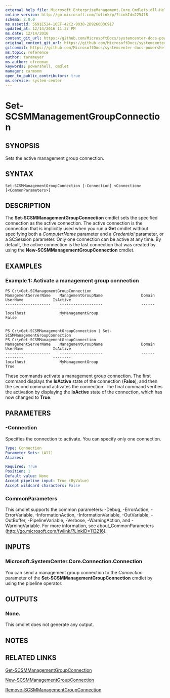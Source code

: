 ```yaml
---
external help file: Microsoft.EnterpriseManagement.Core.Cmdlets.dll-Help.xml
online version: http://go.microsoft.com/fwlink/p/?LinkId=225418
schema: 2.0.0
ms.assetid: 5691E524-10EF-42C2-9038-2D9260D3C917
updated_at: 12/14/2016 11:37 PM
ms.date: 12/14/2016
content_git_url: https://github.com/MicrosoftDocs/systemcenter-docs-powershell/blob/master/systemcenter-cmdlets/SystemCenter2016/ServiceManagerCore/Set-SCSMManagementGroupConnection.md
original_content_git_url: https://github.com/MicrosoftDocs/systemcenter-docs-powershell/blob/master/systemcenter-cmdlets/SystemCenter2016/ServiceManagerCore/Set-SCSMManagementGroupConnection.md
gitcommit: https://github.com/MicrosoftDocs/systemcenter-docs-powershell/blob/ddd0fefc9adaabb9394eb6c21b33370913d1830d/systemcenter-cmdlets/SystemCenter2016/ServiceManagerCore/Set-SCSMManagementGroupConnection.md
ms.topic: reference
author: tarameyer
ms.author: cfreeman
keywords: powershell, cmdlet
manager: carmonm
open_to_public_contributors: true
ms.service: system-center
---
```


# Set-SCSMManagementGroupConnection

## SYNOPSIS
Sets the active management group connection.

## SYNTAX

```
Set-SCSMManagementGroupConnection [-Connection] <Connection> [<CommonParameters>]
```

## DESCRIPTION
The **Set-SCSMManagementGroupConnection** cmdlet sets the specified connection as the active connection.
The active connection is the connection that is implicitly used when you run a **Get** cmdlet without specifying both a *ComputerName* parameter and a *Credential* parameter, or a SCSession parameter.
Only one connection can be active at any time.
By default, the active connection is the last connection that was created by using the **New-SCSMManagementGroupConnection** cmdlet.

## EXAMPLES

### Example 1: Activate a management group connection
```
PS C:\>Get-SCManagementGroupConnection
ManagementServerName    ManagementGroupName                 Domain          UserName             IsActive
--------------------    -------------------                 ------          --------             --------
localhost               MyManagementGroup                                                        False


PS C:\>Get-SCSMManagementGroupConnection | Set-SCSMManagementGroupConnection
PS C:\>Get-SCSMManagementGroupConnection
ManagementServerName    ManagementGroupName                 Domain          UserName             IsActive
--------------------    -------------------                 ------          --------             --------
localhost               MyManagementGroup                                                        True
```

These commands activate a management group connection.
The first command displays the **IsActive** state of the connection (**False**), and then the second command activates the connection.
The final command verifies the activation by displaying the **IsActive** state of the connection, which has now changed to **True**.

## PARAMETERS

### -Connection
Specifies the connection to activate.
You can specify only one connection.

```yaml
Type: Connection
Parameter Sets: (All)
Aliases: 

Required: True
Position: 1
Default value: None
Accept pipeline input: True (ByValue)
Accept wildcard characters: False
```

### CommonParameters
This cmdlet supports the common parameters: -Debug, -ErrorAction, -ErrorVariable, -InformationAction, -InformationVariable, -OutVariable, -OutBuffer, -PipelineVariable, -Verbose, -WarningAction, and -WarningVariable. For more information, see about_CommonParameters (http://go.microsoft.com/fwlink/?LinkID=113216).

## INPUTS

### Microsoft.SystemCenter.Core.Connection.Connection
You can send a management group connection to the *Connection* parameter of the **Set-SCSMManagementGroupConnection** cmdlet by using the pipeline operator.

## OUTPUTS

### None.
This cmdlet does not generate any output.

## NOTES

## RELATED LINKS

[Get-SCSMManagementGroupConnection](xref:SystemCenter2016/ServiceManagerCore/Get-SCSMManagementGroupConnection.md)

[New-SCSMManagementGroupConnection](xref:SystemCenter2016/ServiceManagerCore/New-SCSMManagementGroupConnection.md)

[Remove-SCSMManagementGroupConnection](xref:SystemCenter2016/ServiceManagerCore/Remove-SCSMManagementGroupConnection.md)

